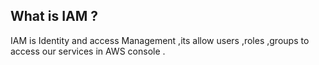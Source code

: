 ## What is IAM ?
 IAM  is Identity and access Management ,its allow  users ,roles ,groups to access 
 our services in AWS  console .
